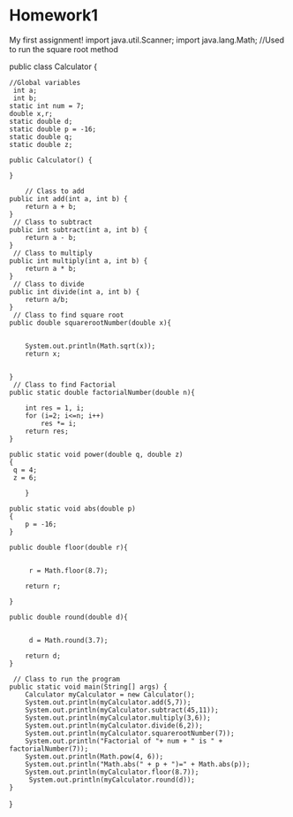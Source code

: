 # Homework1
My first assignment!
import java.util.Scanner;
import java.lang.Math;    //Used to run the square root method

public class Calculator {

	//Global variables
	 int a;
	 int b;
	static int num = 7;
	double x,r;
	static double d;
	static double p = -16;
	static double q;
	static double z;

	public Calculator() {

	} 

        // Class to add
	public int add(int a, int b) {
		return a + b;
	}
	 // Class to subtract
	public int subtract(int a, int b) {
		return a - b;
	}
	 // Class to multiply
	public int multiply(int a, int b) {
		return a * b;
	}
	 // Class to divide
	public int divide(int a, int b) {
		return a/b;
	}
	 // Class to find square root
	public double squarerootNumber(double x){


		System.out.println(Math.sqrt(x));
		return x;


	}
	 // Class to find Factorial
	public static double factorialNumber(double n){

		int res = 1, i; 
		for (i=2; i<=n; i++) 
			res *= i; 
		return res; 
	} 
	
	public static void power(double q, double z)
	{
	 q = 4; 
     z = 6;  

		}
	
	public static void abs(double p)
	{
		p = -16;
	}
	
	public double floor(double r){


		 r = Math.floor(8.7);
		
		return r;

	}
	
	public double round(double d){


		 d = Math.round(3.7);
		
		return d;
	}

	 // Class to run the program
	public static void main(String[] args) {
		Calculator myCalculator = new Calculator();
		System.out.println(myCalculator.add(5,7));
		System.out.println(myCalculator.subtract(45,11));
		System.out.println(myCalculator.multiply(3,6));
		System.out.println(myCalculator.divide(6,2));
		System.out.println(myCalculator.squarerootNumber(7)); 
		System.out.println("Factorial of "+ num + " is " + factorialNumber(7)); 
		System.out.println(Math.pow(4, 6)); 
		System.out.println("Math.abs(" + p + ")=" + Math.abs(p));
		System.out.println(myCalculator.floor(8.7));
		 System.out.println(myCalculator.round(d));
	}
}
